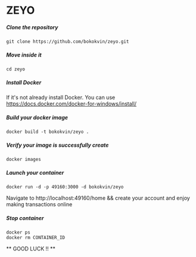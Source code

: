 # ZEYO

##### Clone the repository  
`git clone https://github.com/bokokvin/zeyo.git`

##### Move inside it
`cd zeyo`

##### Install Docker
If it's not already install Docker. You can use https://docs.docker.com/docker-for-windows/install/

##### Build your docker image
`docker build -t bokokvin/zeyo .`

##### Verify your image is successfully create
`docker images`

##### Launch your container 
`docker run -d -p 49160:3000 -d bokokvin/zeyo`

Navigate to http://localhost:49160/home && create your account and enjoy making transactions online

##### Stop container
```
docker ps 
docker rm CONTAINER_ID
```

** GOOD LUCK !! **
